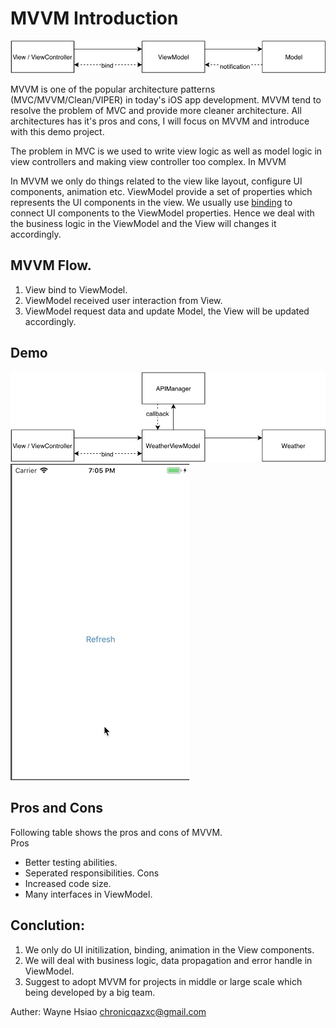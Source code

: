 # MVVM Introduction

![MVVM](./MVVM.png)

MVVM is one of the popular architecture patterns (MVC/MVVM/Clean/VIPER) in today's iOS app development. MVVM tend to resolve the problem of MVC and provide more cleaner architecture. All architectures has it's pros and cons, I will focus on MVVM and introduce with this demo project.

The problem in MVC is we used to write view logic as well as model logic in view controllers and making view controller too complex. In MVVM

In MVVM we only do things related to the view like layout, configure UI components, animation etc. ViewModel provide a set of properties which represents the UI components in the view. We usually use [binding](https://github.com/chronicqazxc/simple-reactive) to connect UI components to the ViewModel properties. Hence we deal with the business logic in the ViewModel and the View will changes it accordingly.

## MVVM Flow.
1. View bind to ViewModel.
2. ViewModel received user interaction from View.
3. ViewModel request data and update Model, the View will be updated accordingly.

## Demo
![MVVMDemo](./MVVMDemo.png)  
![screenshot](./screenshot.gif)  

## Pros and Cons
Following table shows the pros and cons of MVVM.  
Pros  
* Better testing abilities.
* Seperated responsibilities.
Cons  
* Increased code size.
* Many interfaces in ViewModel.

## Conclution:
1. We only do UI initilization, binding, animation in the View components.
2. We will deal with business logic, data propagation and error handle in ViewModel.
3. Suggest to adopt MVVM for projects in middle or large scale which being developed by a big team. 

Auther: Wayne Hsiao chronicqazxc@gmail.com
